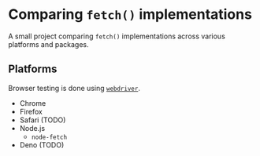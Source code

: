 
# Comparing `fetch()` implementations

A small project comparing `fetch()` implementations across various platforms
and packages.

## Platforms

Browser testing is done using [`webdriver`](https://github.com/webdriverio/webdriverio/tree/main/packages/webdriver).

- Chrome
- Firefox
- Safari (TODO)
- Node.js
  - `node-fetch`
- Deno (TODO)


<!-- vim: set conceallevel=2 et ts=2 sw=2: -->
